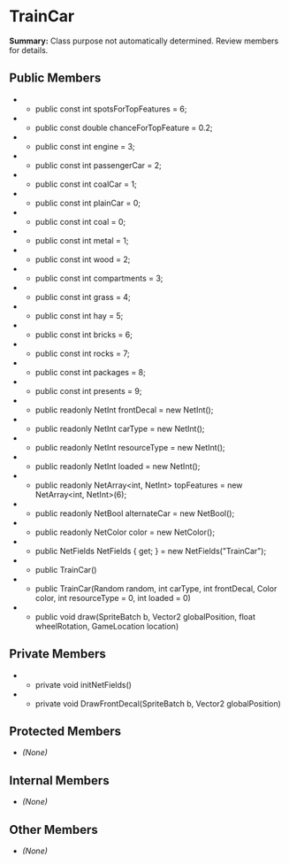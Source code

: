 # TrainCar

**Summary:** Class purpose not automatically determined. Review members for details.

## Public Members
- - public const int spotsForTopFeatures = 6;
- - public const double chanceForTopFeature = 0.2;
- - public const int engine = 3;
- - public const int passengerCar = 2;
- - public const int coalCar = 1;
- - public const int plainCar = 0;
- - public const int coal = 0;
- - public const int metal = 1;
- - public const int wood = 2;
- - public const int compartments = 3;
- - public const int grass = 4;
- - public const int hay = 5;
- - public const int bricks = 6;
- - public const int rocks = 7;
- - public const int packages = 8;
- - public const int presents = 9;
- - public readonly NetInt frontDecal = new NetInt();
- - public readonly NetInt carType = new NetInt();
- - public readonly NetInt resourceType = new NetInt();
- - public readonly NetInt loaded = new NetInt();
- - public readonly NetArray<int, NetInt> topFeatures = new NetArray<int, NetInt>(6);
- - public readonly NetBool alternateCar = new NetBool();
- - public readonly NetColor color = new NetColor();
- - public NetFields NetFields { get; } = new NetFields("TrainCar");
- - public TrainCar()
- - public TrainCar(Random random, int carType, int frontDecal, Color color, int resourceType = 0, int loaded = 0)
- - public void draw(SpriteBatch b, Vector2 globalPosition, float wheelRotation, GameLocation location)

## Private Members
- - private void initNetFields()
- - private void DrawFrontDecal(SpriteBatch b, Vector2 globalPosition)

## Protected Members
- *(None)*

## Internal Members
- *(None)*

## Other Members
- *(None)*
